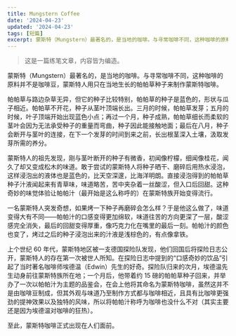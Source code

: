 ```yaml
---
title: Mungstern Coffee
date: '2024-04-23'
updated: '2024-04-23'
tags: [短篇]
excerpt: 蒙斯特（Mungstern）最著名的，是当地的咖啡。与寻常咖啡不同，这种咖啡的原料并不是咖啡豆，蒙斯特人用只在当地生长的帕帕草种子来制作蒙斯特咖啡。
---
```


> 这是一篇练笔文章，内容皆为编造。

蒙斯特（Mungstern）最著名的，是当地的咖啡。与寻常咖啡不同，这种咖啡的原料并不是咖啡豆，蒙斯特人用只在当地生长的帕帕草种子来制作蒙斯特咖啡。

帕帕草与路边杂草无异，但它的种子比较特别，帕帕草的种子是蓝色的，形状与瓜子相近。帕帕草不开花，种子从茎叶顶端长出。三月的时候，帕帕草发芽；五月的时候，叶子顶端开始出现蓝色小点；再过一个月，种子成熟，帕帕草细长而柔软的茎叶会因为无法承受种子的重量而弯曲，种子因此能接触地面；最后在八月，种子会断开与茎叶的连接，在下一个发芽的时间到来之前，长出根茎深入土壤，汲取发芽所需的养分。

蒙斯特人的祖先发现，刚与茎叶断开的种子有微香，初闻像柠檬，细闻像桂花，闻久了却又变成松木的味道。敢于尝试的蒙斯特人将种子晒干、磨碎后用热水浸泡，这样浸泡出的液体也是蓝色的，比天空深邃，比海洋明朗。直接浸泡得到的帕帕草种子汁液闻起来有青草味，味道略苦，苦中夹杂着一丝酸涩，但入口后回甜。这种奇妙的味觉体验让帕帕汁（最开始是这么称呼的）在蒙斯特族开始变得流行。

一名蒙斯特人突发奇想，如果烤一下种子再磨碎会怎么样？于是他这么做了，味道变得大有不同——帕帕汁的口感变得更加绵软，味道往苦的方向更深了一层，酸涩感完全消失，最后的回甜变得厚重，像巧克力化在嘴里的最后一刻。帕帕汁的颜色也变了，烤过之后的种子浸泡出来的汁液是浅棕色的，有点像拿铁。

上个世纪 60 年代，蒙斯特地区被一支德国探险队发现，他们回国后将探险日志公开，蒙斯特人的存在第一次被世人所知。在探险日志中提到的“口感奇妙的饮品”引起了当时著名咖啡师埃德温（Edwin）先生的好奇。探险队归来的次月，埃德温先生动身前往蒙斯特族所在地；一个月后，他带着约 15 磅的帕帕草种子回来，并举办了一次以帕帕汁为主题的品鉴会，在会上他将其命名为蒙斯特咖啡，虽然这并不是由咖啡豆制成，但其外观与味道乃至制作方式都与咖啡相近，且具有比咖啡更强劲的提神效果以及独特的风味，所以将帕帕汁称呼为咖啡也没什么不对（其实主要还是因为埃德温对咖啡的狂热）。

至此，蒙斯特咖啡正式出现在人们面前。
